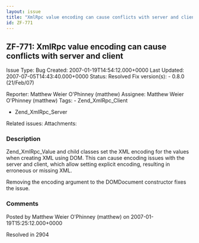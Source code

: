 ```yaml
---
layout: issue
title: "XmlRpc value encoding can cause conflicts with server and client"
id: ZF-771
---
```


ZF-771: XmlRpc value encoding can cause conflicts with server and client
------------------------------------------------------------------------

 Issue Type: Bug Created: 2007-01-19T14:54:12.000+0000 Last Updated: 2007-07-05T14:43:40.000+0000 Status: Resolved Fix version(s): - 0.8.0 (21/Feb/07)
 
 Reporter:  Matthew Weier O'Phinney (matthew)  Assignee:  Matthew Weier O'Phinney (matthew)  Tags: - Zend\_XmlRpc\_Client
- Zend\_XmlRpc\_Server
 
 Related issues: 
 Attachments: 
### Description

Zend\_XmlRpc\_Value and child classes set the XML encoding for the values when creating XML using DOM. This can cause encoding issues with the server and client, which allow setting explicit encoding, resulting in erroneous or missing XML.

Removing the encoding argument to the DOMDocument constructor fixes the issue.

 

 

### Comments

Posted by Matthew Weier O'Phinney (matthew) on 2007-01-19T15:25:12.000+0000

Resolved in 2904

 

 